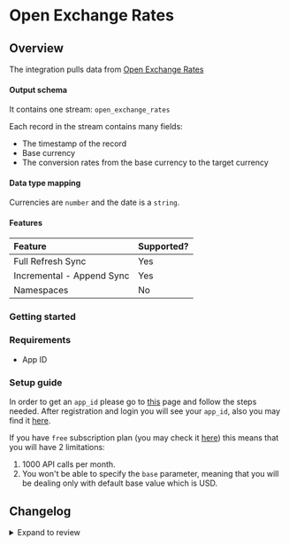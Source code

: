 # Open Exchange Rates

## Overview

The integration pulls data from [Open Exchange Rates](https://openexchangerates.org/)

#### Output schema

It contains one stream: `open_exchange_rates`

Each record in the stream contains many fields:

- The timestamp of the record
- Base currency
- The conversion rates from the base currency to the target currency

#### Data type mapping

Currencies are `number` and the date is a `string`.

#### Features

| Feature                   | Supported? |
| :------------------------ | :--------- |
| Full Refresh Sync         | Yes        |
| Incremental - Append Sync | Yes        |
| Namespaces                | No         |

### Getting started

### Requirements

- App ID

### Setup guide

In order to get an `app_id` please go to [this](https://docs.openexchangerates.org/reference/authentication) page and follow the steps needed. After registration and login you will see your `app_id`, also you may find it [here](https://openexchangerates.org/account).

If you have `free` subscription plan \(you may check it [here](https://openexchangerates.org/account/usage)\) this means that you will have 2 limitations:

1. 1000 API calls per month.
2. You won't be able to specify the `base` parameter, meaning that you will be dealing only with default base value which is USD.

## Changelog

<details>
  <summary>Expand to review</summary>

| Version | Date       | Pull Request                                               | Subject                                                                         |
| :------ | :--------- | :--------------------------------------------------------- | :------------------------------------------------------------------------------ |
| 0.3.2 | 2024-10-28 | [47452](https://github.com/airbytehq/airbyte/pull/47452) | Update dependencies |
| 0.3.1 | 2024-08-16 | [44196](https://github.com/airbytehq/airbyte/pull/44196) | Bump source-declarative-manifest version |
| 0.3.0 | 2024-08-15 | [44108](https://github.com/airbytehq/airbyte/pull/44108) | Refactor connector to manifest-only format |
| 0.2.16 | 2024-08-10 | [43582](https://github.com/airbytehq/airbyte/pull/43582) | Update dependencies |
| 0.2.15 | 2024-08-03 | [43120](https://github.com/airbytehq/airbyte/pull/43120) | Update dependencies |
| 0.2.14 | 2024-07-27 | [42656](https://github.com/airbytehq/airbyte/pull/42656) | Update dependencies |
| 0.2.13 | 2024-07-20 | [42352](https://github.com/airbytehq/airbyte/pull/42352) | Update dependencies |
| 0.2.12 | 2024-07-13 | [41775](https://github.com/airbytehq/airbyte/pull/41775) | Update dependencies |
| 0.2.11 | 2024-07-10 | [41576](https://github.com/airbytehq/airbyte/pull/41576) | Update dependencies |
| 0.2.10 | 2024-07-09 | [41149](https://github.com/airbytehq/airbyte/pull/41149) | Update dependencies |
| 0.2.9 | 2024-07-06 | [40857](https://github.com/airbytehq/airbyte/pull/40857) | Update dependencies |
| 0.2.8 | 2024-06-25 | [40300](https://github.com/airbytehq/airbyte/pull/40300) | Update dependencies |
| 0.2.7 | 2024-06-21 | [39922](https://github.com/airbytehq/airbyte/pull/39922) | Update dependencies |
| 0.2.6 | 2024-06-04 | [39028](https://github.com/airbytehq/airbyte/pull/39028) | [autopull] Upgrade base image to v1.2.1 |
| 0.2.5 | 2024-05-14 | [38141](https://github.com/airbytehq/airbyte/pull/38141) | Make connector compatable with builder |
| 0.2.4 | 2024-04-19 | [37208](https://github.com/airbytehq/airbyte/pull/37208) | Updating to 0.80.0 CDK |
| 0.2.3 | 2024-04-18 | [37208](https://github.com/airbytehq/airbyte/pull/37208) | Manage dependencies with Poetry. |
| 0.2.2 | 2024-04-15 | [37208](https://github.com/airbytehq/airbyte/pull/37208) | Base image migration: remove Dockerfile and use the python-connector-base image |
| 0.2.1 | 2024-04-12 | [37208](https://github.com/airbytehq/airbyte/pull/37208) | schema descriptions |
| 0.2.0 | 2023-10-03 | [30983](https://github.com/airbytehq/airbyte/pull/30983) | Migrate to low code |
| 0.1.0   | 2022-11-15 | [19436](https://github.com/airbytehq/airbyte/issues/19436) | Created CDK native Open Exchange Rates connector                                |

</details>
